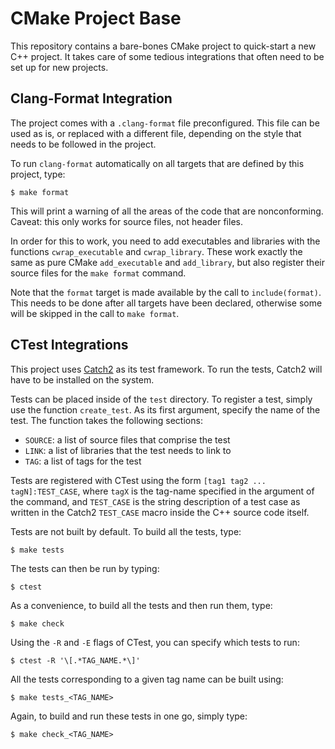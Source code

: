 CMake Project Base
================================================================================

This repository contains a bare-bones CMake project to quick-start a new C++
project. It takes care of some tedious integrations that often need to be set up
for new projects.

Clang-Format Integration
--------------------------------------------------------------------------------

The project comes with a `.clang-format` file preconfigured. This file can be
used as is, or replaced with a different file, depending on the style that needs
to be followed in the project.

To run `clang-format` automatically on all targets that are defined by this
project, type:

	$ make format

This will print a warning of all the areas of the code that are nonconforming.
Caveat: this only works for source files, not header files.

In order for this to work, you need to add executables and libraries with the
functions `cwrap_executable` and `cwrap_library`. These work exactly the same as
pure CMake `add_executable` and `add_library`, but also register their source
files for the `make format` command.

Note that the `format` target is made available by the call to
`include(format)`. This needs to be done after all targets have been declared,
otherwise some will be skipped in the call to `make format`.

CTest Integrations
--------------------------------------------------------------------------------

This project uses [Catch2](https://github.com/catchorg/Catch2) as its test
framework. To run the tests, Catch2 will have to be installed on the system.

Tests can be placed inside of the `test` directory. To register a test, simply
use the function `create_test`. As its first argument, specify the name of the
test. The function takes the following sections:

* `SOURCE`: a list of source files that comprise the test
* `LINK`: a list of libraries that the test needs to link to
* `TAG`: a list of tags for the test

Tests are registered with CTest using the form `[tag1 tag2 ... tagN]:TEST_CASE`,
where `tagX` is the tag-name specified in the argument of the command, and
`TEST_CASE` is the string description of a test case as written in the
Catch2 `TEST_CASE` macro inside the C++ source code itself.

Tests are not built by default. To build all the tests, type:

	$ make tests

The tests can then be run by typing:

	$ ctest

As a convenience, to build all the tests and then run them, type:

	$ make check

Using the `-R` and `-E` flags of CTest, you can specify which tests to run:

	$ ctest -R '\[.*TAG_NAME.*\]'

All the tests corresponding to a given tag name can be built using:

	$ make tests_<TAG_NAME>

Again, to build and run these tests in one go, simply type:

	$ make check_<TAG_NAME>
